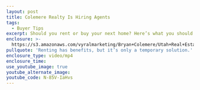 ```yaml
---
layout: post
title: Colemere Realty Is Hiring Agents
tags:
  - Buyer Tips
excerpt: Should you rent or buy your next home? Here’s what you should know.
enclosure: >-
  https://s3.amazonaws.com/vyralmarketing/Bryan+Colemere/Utah+Real+Estate+Rent+vs+Buy.mp4
pullquote: 'Renting has benefits, but it’s only a temporary solution.'
enclosure_type: video/mp4
enclosure_time:
use_youtube_image: true
youtube_alternate_image:
youtube_code: N-85V-IaHvs
---
```

